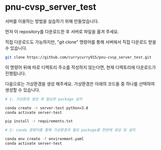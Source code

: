 # pnu-cvsp_server_test

서버를 이용하는 방법을 실습하기 위해 만들었습니다.

먼저 이 repository를 다운로드한 후 서버로 파일을 옮겨 주세요.

직접 다운로드도 가능하지만, "git clone" 명령어를 통해 서버에서 직접 다운로드 받을 수 있습니다.

``` bash
git clone https://github.com/currycurry915/pnu-cvsp_server_test.git
```
이 명령어 뒤에 따로 디렉토리 주소를 작성하지 않는다면, 현재 디렉토리에 다운로드가 진행됩니다.



다음으로는 가상환경을 생성 해주세요. 가상환경은 아래의 코드들 중 하나를 선택하여 생성할 수 있습니다.

``` bash
# 1: 가상환경 생성 후 필요한 package 설치

conda create -n server-test python=3.8
conda activate server-test

pip install -r requirements.txt
```

``` bash
# 2: conda 명령어를 통해 가상환경과 필요 package를 한번에 생성 및 설치

conda env create -f environment.yaml
conda activate server-test
```
